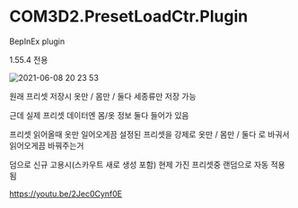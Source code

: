 # COM3D2.PresetLoadCtr.Plugin

BepInEx plugin  

1.55.4 전용  


![2021-06-08 20 23 53](https://user-images.githubusercontent.com/20321215/121176722-8318f580-c897-11eb-887a-5a6d9834b71e.png)


원래 프리셋 저장시 옷만 / 몸만 / 둘다 세종류만 저장 가능  

근데 실제 프리셋 데이터엔 몸/옷 정보 둘다 들어가 있음  

프리셋 읽어올때 옷만 일어오게끔 설정된 프리셋을 강제로 옷만 / 몸만 / 둘다 로 바궈서 읽어오게끔 바꿔주는거  


덤으로 신규 고용시(스카우트 새로 생성 포함) 현제 가진 프리셋중 랜덤으로 자동 적용됨  


https://youtu.be/2Jec0Cynf0E
